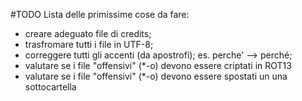 #TODO
Lista delle primissime cose da fare:

- creare adeguato file di credits;
- trasfromare tutti i file in UTF-8;
- correggere tutti gli accenti (da apostrofi); es. perche' --> perché;
- valutare se i file "offensivi" (*-o) devono essere criptati in ROT13
- valutare se i file "offensivi" (*-o) devono essere spostati un una sottocartella
